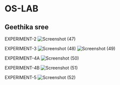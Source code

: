 # OS-LAB
## Geethika sree
EXPERIMENT-2
![Screenshot (47)](https://github.com/user-attachments/assets/79cbf482-c0bf-4ef7-9135-57140ba43032)


EXPERIMENT-3
![Screenshot (48)](https://github.com/user-attachments/assets/a7047b22-f159-4d8f-9bfe-f4418d4447a3)
![Screenshot (49)](https://github.com/user-attachments/assets/4ab531cb-817e-4247-bc63-b3eedf80cc66)


EXPERIMENT-4A
![Screenshot (50)](https://github.com/user-attachments/assets/ac0f1fa9-014b-4d7d-8644-32e96c59b0a1)

EXPERIMENT-4B
![Screenshot (51)](https://github.com/user-attachments/assets/9e420c28-494d-49c4-9633-97a33bd970a6)


EXPERIMENT-5
![Screenshot (52)](https://github.com/user-attachments/assets/7a09eff1-5fc7-4cd5-b117-a9303de5cd61)
